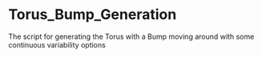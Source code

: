 # Torus_Bump_Generation
The script for generating the Torus with a Bump moving around with some continuous variability options

